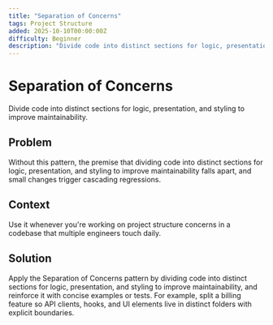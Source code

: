 ```yaml
---
title: "Separation of Concerns"
tags: Project Structure
added: 2025-10-10T00:00:00Z
difficulty: Beginner
description: "Divide code into distinct sections for logic, presentation, and styling to improve maintainability."
---
```

# Separation of Concerns

Divide code into distinct sections for logic, presentation, and styling to improve maintainability.

## Problem

Without this pattern, the premise that dividing code into distinct sections for logic, presentation, and styling to improve maintainability falls apart, and small changes trigger cascading regressions.

## Context

Use it whenever you're working on project structure concerns in a codebase that multiple engineers touch daily.

## Solution

Apply the Separation of Concerns pattern by dividing code into distinct sections for logic, presentation, and styling to improve maintainability, and reinforce it with concise examples or tests. For example, split a billing feature so API clients, hooks, and UI elements live in distinct folders with explicit boundaries.
